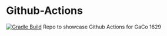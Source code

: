 # Github-Actions
[![Gradle Build](https://github.com/Podcakero/Github-Actions/actions/workflows/build.yml/badge.svg)](https://github.com/Podcakero/Github-Actions/actions/workflows/build.yml)
Repo to showcase Github Actions for GaCo 1629
